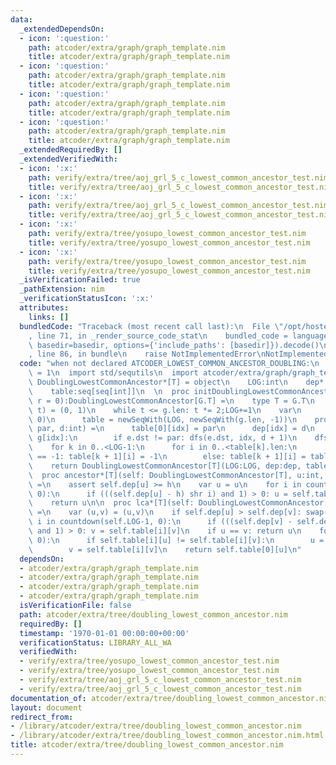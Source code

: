 ```yaml
---
data:
  _extendedDependsOn:
  - icon: ':question:'
    path: atcoder/extra/graph/graph_template.nim
    title: atcoder/extra/graph/graph_template.nim
  - icon: ':question:'
    path: atcoder/extra/graph/graph_template.nim
    title: atcoder/extra/graph/graph_template.nim
  - icon: ':question:'
    path: atcoder/extra/graph/graph_template.nim
    title: atcoder/extra/graph/graph_template.nim
  - icon: ':question:'
    path: atcoder/extra/graph/graph_template.nim
    title: atcoder/extra/graph/graph_template.nim
  _extendedRequiredBy: []
  _extendedVerifiedWith:
  - icon: ':x:'
    path: verify/extra/tree/aoj_grl_5_c_lowest_common_ancestor_test.nim
    title: verify/extra/tree/aoj_grl_5_c_lowest_common_ancestor_test.nim
  - icon: ':x:'
    path: verify/extra/tree/aoj_grl_5_c_lowest_common_ancestor_test.nim
    title: verify/extra/tree/aoj_grl_5_c_lowest_common_ancestor_test.nim
  - icon: ':x:'
    path: verify/extra/tree/yosupo_lowest_common_ancestor_test.nim
    title: verify/extra/tree/yosupo_lowest_common_ancestor_test.nim
  - icon: ':x:'
    path: verify/extra/tree/yosupo_lowest_common_ancestor_test.nim
    title: verify/extra/tree/yosupo_lowest_common_ancestor_test.nim
  _isVerificationFailed: true
  _pathExtension: nim
  _verificationStatusIcon: ':x:'
  attributes:
    links: []
  bundledCode: "Traceback (most recent call last):\n  File \"/opt/hostedtoolcache/Python/3.9.6/x64/lib/python3.9/site-packages/onlinejudge_verify/documentation/build.py\"\
    , line 71, in _render_source_code_stat\n    bundled_code = language.bundle(stat.path,\
    \ basedir=basedir, options={'include_paths': [basedir]}).decode()\n  File \"/opt/hostedtoolcache/Python/3.9.6/x64/lib/python3.9/site-packages/onlinejudge_verify/languages/nim.py\"\
    , line 86, in bundle\n    raise NotImplementedError\nNotImplementedError\n"
  code: "when not declared ATCODER_LOWEST_COMMON_ANCESTOR_DOUBLING:\n  const ATCODER_LOWEST_COMMON_ANCESTOR_DOUBLING*\
    \ = 1\n  import std/sequtils\n  import atcoder/extra/graph/graph_template\n  type\
    \ DoublingLowestCommonAncestor*[T] = object\n    LOG:int\n    dep*:seq[int]\n\
    \    table:seq[seq[int]]\n  \n  proc initDoublingLowestCommonAncestor*[G:Graph](g:G,\
    \ r = 0):DoublingLowestCommonAncestor[G.T] =\n    type T = G.T\n    var (LOG,\
    \ t) = (0, 1)\n    while t <= g.len: t *= 2;LOG+=1\n    var\n      dep = newSeqWith(g.len,\
    \ 0)\n      table = newSeqWith(LOG, newSeqWith(g.len, -1))\n    proc dfs(idx,\
    \ par, d:int) =\n      table[0][idx] = par\n      dep[idx] = d\n      for e in\
    \ g[idx]:\n        if e.dst != par: dfs(e.dst, idx, d + 1)\n    dfs(r, -1, 0)\n\
    \    for k in 0..<LOG-1:\n      for i in 0..<table[k].len:\n        if table[k][i]\
    \ == -1: table[k + 1][i] = -1\n        else: table[k + 1][i] = table[k][table[k][i]]\n\
    \    return DoublingLowestCommonAncestor[T](LOG:LOG, dep:dep, table:table)\n\n\
    \  proc ancestor*[T](self: DoublingLowestCommonAncestor[T], u:int, h:int):int\
    \ =\n    assert self.dep[u] >= h\n    var u = u\n    for i in countdown(self.LOG-1,\
    \ 0):\n      if (((self.dep[u] - h) shr i) and 1) > 0: u = self.table[i][u]\n\
    \    return u\n\n  proc lca*[T](self: DoublingLowestCommonAncestor[T], u, v:int):int\
    \ =\n    var (u,v) = (u,v)\n    if self.dep[u] > self.dep[v]: swap(u,v)\n    for\
    \ i in countdown(self.LOG-1, 0):\n      if (((self.dep[v] - self.dep[u]) shr i)\
    \ and 1) > 0: v = self.table[i][v]\n    if u == v: return u\n    for i in countdown(self.LOG-1,\
    \ 0):\n      if self.table[i][u] != self.table[i][v]:\n        u = self.table[i][u]\n\
    \        v = self.table[i][v]\n    return self.table[0][u]\n"
  dependsOn:
  - atcoder/extra/graph/graph_template.nim
  - atcoder/extra/graph/graph_template.nim
  - atcoder/extra/graph/graph_template.nim
  - atcoder/extra/graph/graph_template.nim
  isVerificationFile: false
  path: atcoder/extra/tree/doubling_lowest_common_ancestor.nim
  requiredBy: []
  timestamp: '1970-01-01 00:00:00+00:00'
  verificationStatus: LIBRARY_ALL_WA
  verifiedWith:
  - verify/extra/tree/yosupo_lowest_common_ancestor_test.nim
  - verify/extra/tree/yosupo_lowest_common_ancestor_test.nim
  - verify/extra/tree/aoj_grl_5_c_lowest_common_ancestor_test.nim
  - verify/extra/tree/aoj_grl_5_c_lowest_common_ancestor_test.nim
documentation_of: atcoder/extra/tree/doubling_lowest_common_ancestor.nim
layout: document
redirect_from:
- /library/atcoder/extra/tree/doubling_lowest_common_ancestor.nim
- /library/atcoder/extra/tree/doubling_lowest_common_ancestor.nim.html
title: atcoder/extra/tree/doubling_lowest_common_ancestor.nim
---
```

